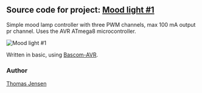 ## Source code for project: [Mood light #1](https://uctrl.io/projects/avr-mood-light-rbg-with-100-ma-outputs-zgvwq7)

Simple mood lamp controller with three PWM channels, max 100 mA output pr channel. Uses the AVR ATmega8 microcontroller.

![Mood light #1](https://static.uctrl.net/imgs/kq05g5.jpeg)

Written in basic, using [Bascom-AVR](http://www.mcselec.com/).

### Author
[Thomas Jensen](https://uctrl.io/@hebron)
